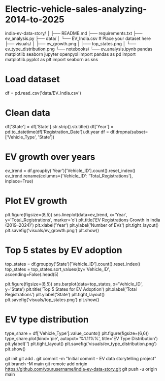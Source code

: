 # Electric-vehicle-sales-analyzing-2014-to-2025
india-ev-data-story/
│
├── README.md
├── requirements.txt
├── ev_analysis.py
├── data/
│   └── EV_India.csv   # Place your dataset here
├── visuals/
│   ├── ev_growth.png
│   ├── top_states.png
│   └── ev_type_distribution.png
└── notebooks/
    └── ev_analysis.ipynb
pandas
matplotlib
seaborn
jupyter
openpyxl
import pandas as pd
import matplotlib.pyplot as plt
import seaborn as sns

# Load dataset
df = pd.read_csv('data/EV_India.csv')

# Clean data
df['State'] = df['State'].str.strip().str.title()
df['Year'] = pd.to_datetime(df['Registration_Date']).dt.year
df = df.dropna(subset=['Vehicle_Type', 'State'])

# EV growth over years
ev_trend = df.groupby('Year')['Vehicle_ID'].count().reset_index()
ev_trend.rename(columns={'Vehicle_ID': 'Total_Registrations'}, inplace=True)

# Plot EV growth
plt.figure(figsize=(8,5))
sns.lineplot(data=ev_trend, x='Year', y='Total_Registrations', marker='o')
plt.title('EV Registrations Growth in India (2019–2024)')
plt.xlabel('Year')
plt.ylabel('Number of EVs')
plt.tight_layout()
plt.savefig('visuals/ev_growth.png')
plt.show()

# Top 5 states by EV adoption
top_states = df.groupby('State')['Vehicle_ID'].count().reset_index()
top_states = top_states.sort_values(by='Vehicle_ID', ascending=False).head(5)

plt.figure(figsize=(8,5))
sns.barplot(data=top_states, x='Vehicle_ID', y='State')
plt.title('Top 5 States for EV Adoption')
plt.xlabel('Total Registrations')
plt.ylabel('State')
plt.tight_layout()
plt.savefig('visuals/top_states.png')
plt.show()

# EV type distribution
type_share = df['Vehicle_Type'].value_counts()
plt.figure(figsize=(6,6))
type_share.plot(kind='pie', autopct='%1.1f%%', title='EV Type Distribution')
plt.ylabel('')
plt.tight_layout()
plt.savefig('visuals/ev_type_distribution.png')
plt.show()


git init
git add .
git commit -m "Initial commit - EV data storytelling project"
git branch -M main
git remote add origin https://github.com/yourusername/india-ev-data-story.git
git push -u origin main
